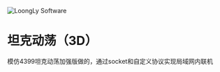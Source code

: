 ![LoongLy Software](https://gitee.com/zixuan_long/Img/raw/master/LS3_LOW_PIX.png)

# 坦克动荡（3D）

模仿4399坦克动荡加强版做的，通过socket和自定义协议实现局域网内联机